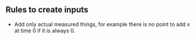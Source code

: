 
## Rules to create inputs
- Add only actual measured things, for example there is no point to add x at time 0 if it is always 0.